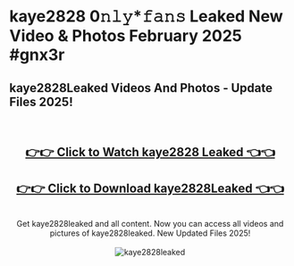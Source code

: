 # kaye2828 0𝚗𝚕𝚢*𝚏𝚊𝚗𝚜 Leaked New Video & Photos February 2025 #gnx3r

<h2>kaye2828Leaked Videos And Photos - Update Files 2025!</h2>
<br>
<div align="center">
<h2><a href="https://mediaupload.pro?title=kaye2828&ref=11F" rel="nofollow">👉👉 Click to Watch kaye2828 Leaked 👈👈</a></h2>
<h2><a href="https://mediaupload.pro?title=kaye2828&ref=11F" rel="nofollow">👉👉 Click to Download kaye2828Leaked 👈👈</a></h2>
<br>
Get kaye2828leaked and all content. Now you can access all videos and pictures of kaye2828leaked. New Updated Files 2025!
<br>
<br>
<a href="https://mediaupload.pro?title=kaye2828&ref=11F" rel="nofollow" data-target="animated-image.originalLink"><img src="https://i.ibb.co/Gkj2r4b/banner.png" alt="kaye2828leaked" style="max-width: 100%; display: inline-block;" data-target="animated-image.originalImage"></a>
</div>
<br>

